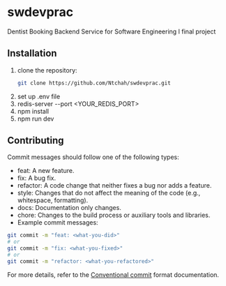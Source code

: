 # swdevprac
Dentist Booking Backend Service for Software Engineering I final project

## Installation

1. clone the repository:
   ```bash
   git clone https://github.com/Ntchah/swdevprac.git
   ```
2. set up .env file
3. redis-server --port <YOUR_REDIS_PORT>
4. npm install
5. npm run dev

## Contributing

Commit messages should follow one of the following types:

- feat: A new feature.
- fix: A bug fix.
- refactor: A code change that neither fixes a bug nor adds a feature.
- style: Changes that do not affect the meaning of the code (e.g., whitespace, formatting).
- docs: Documentation only changes.
- chore: Changes to the build process or auxiliary tools and libraries.
- Example commit messages:

```bash
git commit -m "feat: <what-you-did>"
# or
git commit -m "fix: <what-you-fixed>"
# or
git commit -m "refactor: <what-you-refactored>"
```

For more details, refer to the [Conventional commit](https://www.conventionalcommits.org/en/v1.0.0/) format documentation.

